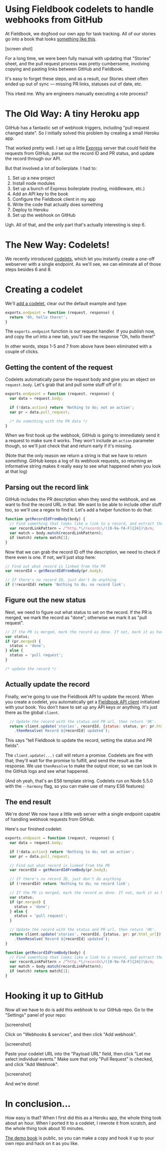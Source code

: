 # Using Fieldbook codelets to handle webhooks from GitHub

At Fieldbook, we dogfood our own app for task tracking. All of our stories go
into a book that looks [something like
this](https://fieldbook.com/books/56c3aa4d1faa5a030071abf8).

[screen shot]

For a long time, we were been fully manual with updating that "Stories" sheet,
and the pull request process was pretty cumbersome, involving copying and
pasting links between GitHub and Fieldbook.

It's easy to forget these steps, and as a result, our Stories sheet often ended
up out of sync — missing PR links, statuses out of date, etc.

This irked me. Why are engineers manually executing a rote process?

# The Old Way: A tiny Heroku app

GitHub has a fantastic set of webhook triggers, including "pull request changed
state". So I initially solved this problem by creating a small Heroku app.

That worked pretty well. I set up a little [Express](http://expressjs.com/)
server that could field the requests from GitHub, parse out the record ID and
PR status, and update the record through our API.

But that involved a lot of boilerplate. I had to:

1. Set up a new project
2. Install node modules
3. Set up a bunch of Express boilerplate (routing, middleware, etc.)
4. Add an API key to the book
5. Configure the Fieldbook client in my app
6. Write the code that actually does something
7. Deploy to Heroku
8. Set up the webhook on GitHub

Ugh. All of that, and the only part that's actually interesting is step 6.

# The New Way: Codelets!

We recently introduced [codelets](../codelets.md), which let you instantly
create a one-off webserver with a single endpoint. As we'll see, we can
eliminate all of those steps besides 6 and 8.

# Creating a codelet

We'll [add a codelet](../codelets.md#getting-started), clear out the default
example and type:

```js
exports.endpoint = function (request, response) {
  return 'Oh, hello there!';
}
```

The `exports.endpoint` function is our request handler. If you publish now, and
copy the url into a new tab, you'll see the response "Oh, hello there!"

In other words, steps 1-5 and 7 from above have been eliminated with a couple
of clicks.

## Getting the content of the request

Codelets automatically parse the request body and give you an object on
`request.body`. Let's grab that and pull some stuff off of it:

```js
exports.endpoint = function (request, response) {
  var data = request.body;

  if (!data.action) return 'Nothing to do; not an action';
  var pr = data.pull_request;

  /* Do something with the PR data */
}
```

When we first hook up the webhook, GitHub is going to immediately send it a
request to make sure it works. They won't include an `action` parameter though,
so we'll just check that and return early if it's missing.

(Note that the only reason we return a string is that we have to return
*something*. GitHub keeps a log of its webhook requests, so returning an
informative string makes it really easy to see what happened when you look at
that log)

## Parsing out the record link

GitHub includes the PR description when they send the webhook, and we want to
find the record URL in that. We want to be able to include other stuff too, so
we'll use a regex to find it. Let's add a helper function to do that:

```js
function getRecordIdFromBody(body) {
  // Find something that looks like a link to a record, and extract the id from it
  var recordLinkPattern = /^http.*\/records\/([0-9a-fA-F]{24})\b/m;
  var match = body.match(recordLinkPattern);
  if (match) return match[1];
}
```

Now that we can grab the record ID off the description, we need to check if
there even is one. If not, we'll just stop here:

```js
// Find out what record is linked from the PR
var recordId = getRecordIdFromBody(pr.body);

// If there's no record ID, just don't do anything
if (!recordId) return 'Nothing to do; no record link';
```

## Figure out the new status

Next, we need to figure out what status to set on the record. If the PR is
merged, we mark the record as "done"; otherwise we mark it as "pull request".

```js
// If the PR is merged, mark the record as done. If not, mark it as having a pull request
var status;
if (pr.merged) {
  status = 'done';
} else {
  status = 'pull request';
}

/* update the record */
```

## Actually update the record

Finally, we're going to use the Fieldbook API to update the record. When you
create a codelet, you automatically get a
[Fieldbook API client](https://github.com/fieldbook/fieldbook-client)
initialized with your book. You don't have to set up any API keys or anything.
It's just there as the global `client`.

```js
  // Update the record with the status and PR url, then return 'OK'.
  return client.update('stories', recordId, {status: status, pr: pr.html_url})
    .thenResolve(`Record ${recordId} updated`);
```

This says "tell Fieldbook to update the record, setting the status and PR
fields".

The `client.update(...)` call will return a promise. Codelets are fine with
that; they'll wait for the promise to fulfill, and send the result as the
response. We use `thenResolve` to make the output nicer, so we can look in the
GitHub logs and see what happened.

(And oh yeah, that's an ES6 template string. Codelets run on Node 5.5.0 with
the `--harmony` flag, so you can make use of many ES6 features)

## The end result

We're done! We now have a little web server with a single endpoint capable of
handling webhook requests from GitHub.

Here's our finished codelet:

```js
exports.endpoint = function (request, response) {
  var data = request.body;

  if (!data.action) return 'Nothing to do; not an action';
  var pr = data.pull_request;

  // Find out what record is linked from the PR
  var recordId = getRecordIdFromBody(pr.body);

  // If there's no record ID, just don't do anything
  if (!recordId) return 'Nothing to do; no record link';

  // If the PR is merged, mark the record as done. If not, mark it as having a pull request
  var status;
  if (pr.merged) {
    status = 'done';
  } else {
    status = 'pull request';
  }

  // Update the record with the status and PR url, then return 'OK'.
  return client.update('stories', recordId, {status, pr: pr.html_url})
    .thenResolve(`Record ${recordId} updated`);
}

function getRecordIdFromBody(body) {
  // Find something that looks like a link to a record, and extract the id from it
  var recordLinkPattern = /^http.*\/records\/([0-9a-fA-F]{24})\b/m;
  var match = body.match(recordLinkPattern);
  if (match) return match[1];
}
```

# Hooking it up to GitHub

Now all we have to do is add this webhook to our GitHub repo. Go to the
"Settings" panel of your repo:

[screenshot]

Click on "Webhooks & services", and then click "Add webhook".

[screenshot]

Paste your codelet URL into the "Payload URL" field, then click "Let me select
individual events." Make sure that only "Pull Request" is checked, and click
"Add Webhook".

[screenshot]

And we're done!

# In conclusion...

How easy is that? When I first did this as a Heroku app, the whole thing took
about an hour. When I ported it to a codelet, I rewrote it from scratch, and
the whole thing took about 10 minutes.

[The demo book](https://fieldbook.com/books/56c3aa4d1faa5a030071abf8) is
public, so you can make a copy and hook it up to your own repo and hack on it
as you like.
